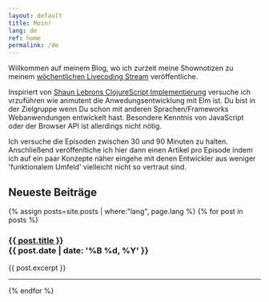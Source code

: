 ```yaml
---
layout: default
title: Moin!
lang: de
ref: home
permalink: /de
---
```


Willkommen auf meinem Blog, wo ich zurzeit meine Shownotizen zu meinem [wöchentlichen Livecoding Stream](https://www.twitch.tv/programmingisfun) veröffentliche.

Inspiriert von [Shaun Lebrons ClojureScript Implementierung](https://shaunlebron.github.io/t3tr0s-slides/#0) versuche ich vrzuführen wie anmutent die Anwedungsentwicklung mit Elm ist.
Du bist in der Zielgruppe wenn Du schon mit anderen Sprachen/Frameworks Webanwendungen entwickelt hast. Besondere Kenntnis von JavaScript oder der Browser API ist allerdings nicht nötig.

Ich versuche die Episoden zwischen 30 und 90 Minuten zu halten. Anschließend veröffenltiche ich hier dann einen Artikel pro Episode indem ich auf ein paar Konzepte näher eingehe mit denen Entwickler aus weniger 'funktionalem Umfeld' vielleicht nicht so vertraut sind.

## Neueste Beiträge
{% assign posts=site.posts | where:"lang", page.lang %}
{% for post in posts %}
  <h3>
    <div><a href="{{ post.url }}">{{ post.title }}</a></div>
    <div class="post-date">{{ post.date | date: '%B %d, %Y' }}</div>
  </h3>
  {{ post.excerpt }}
  <hr />
{% endfor %}

